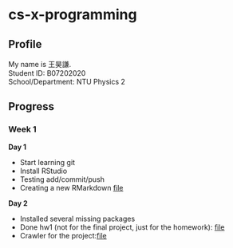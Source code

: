 # cs-x-programming

## Profile

My name is 王昊謙. <br>
Student ID: B07202020 <br>
School/Department: NTU Physics 2<br>


## Progress

### Week 1

**Day 1**
- Start learning git
- Install RStudio
- Testing add/commit/push
- Creating a new RMarkdown [file](https://fhcwcsy.github.io/data_science_programming/week_1/class_1.html)

**Day 2**
- Installed several missing packages
- Done hw1 (not for the final project, just for the homework): [file](https://fhcwcsy.github.io/data_science_programming/week_1/day2/note.html)
- Crawler for the project:[file](https://fhcwcsy.github.io/data_science_programming/week_1/day2/dictionary/dictionary_project.html)

